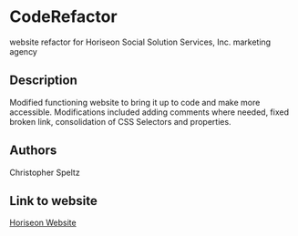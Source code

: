 # CodeRefactor

website refactor for Horiseon Social Solution Services, Inc. marketing agency 

## Description

Modified functioning website to bring it up to code and make more accessible. Modifications included adding comments where needed, fixed broken link, consolidation of CSS Selectors and properties.

## Authors

Christopher Speltz  

## Link to website

[Horiseon Website](christopherspeltz.github.io/CodeRefactor/)